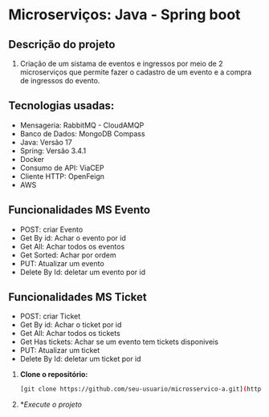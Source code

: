 # Microserviços: Java - Spring boot
## Descrição do projeto
1. Criação de um sistama de eventos e ingressos por meio de 2 microserviços que permite fazer o cadastro de um evento e a compra de ingressos do evento.
## Tecnologias usadas:
* Mensageria: RabbitMQ - CloudAMQP
* Banco de Dados: MongoDB Compass
* Java: Versão 17
* Spring: Versão 3.4.1
* Docker
* Consumo de API: ViaCEP
* Cliente HTTP: OpenFeign
* AWS
## Funcionalidades MS Evento
* POST: criar Evento
* Get By id: Achar o evento por id
* Get All: Achar todos os eventos
* Get Sorted: Achar por ordem
* PUT: Atualizar um evento
* Delete By Id: deletar um evento por id
## Funcionalidades MS Ticket
* POST: criar Ticket
* Get By id: Achar o ticket por id
* Get All: Achar todos os tickets
* Get Has tickets: Achar se um evento tem tickets disponiveis
* PUT: Atualizar um ticket
* Delete By Id: deletar um ticket por id
1. **Clone o repositório:**
   ```bash
   [git clone https://github.com/seu-usuario/microsservico-a.git](https://github.com/Christakisbanza/ms_Desafio_03.git)
2. **Execute o projeto*
